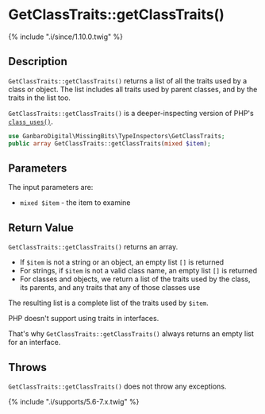 # GetClassTraits::getClassTraits()

{% include ".i/since/1.10.0.twig" %}

## Description

`GetClassTraits::getClassTraits()` returns a list of all the traits used by a class or object. The list includes all traits used by parent classes, and by the traits in the list too.

`GetClassTraits::getClassTraits()` is a deeper-inspecting version of PHP's [`class_uses()`](http://php.net/manual/en/function.class-uses.php).

```php
use GanbaroDigital\MissingBits\TypeInspectors\GetClassTraits;
public array GetClassTraits::getClassTraits(mixed $item);
```

## Parameters

The input parameters are:

- `mixed $item` - the item to examine

## Return Value

`GetClassTraits::getClassTraits()` returns an array.

* If `$item` is not a string or an object, an empty list `[]` is returned
* For strings, if `$item` is not a valid class name, an empty list `[]` is returned
* For classes and objects, we return a list of the traits used by the class, its parents, and any traits that any of those classes use

The resulting list is a complete list of the traits used by `$item`.

<div class="callout warning" markdown="1">
PHP doesn't support using traits in interfaces.

That's why `GetClassTraits::getClassTraits()` always returns an empty list for an interface.
</div>

## Throws

`GetClassTraits::getClassTraits()` does not throw any exceptions.

{% include ".i/supports/5.6-7.x.twig" %}
